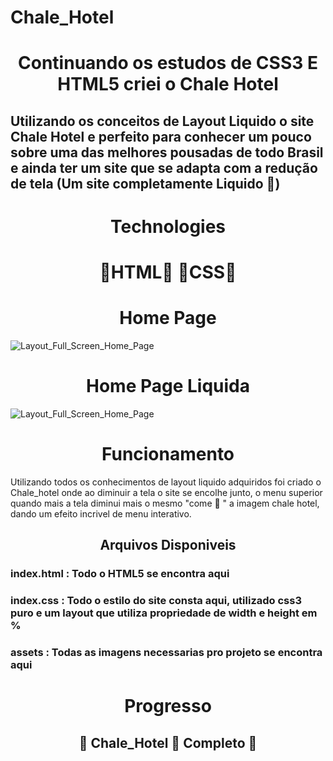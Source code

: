 # Chale_Hotel

<h1 align="center">
     Continuando os estudos de CSS3 E HTML5 criei o Chale Hotel 
</h1>

<h2>
Utilizando os conceitos de Layout Liquido o site Chale Hotel 
 e perfeito para conhecer um pouco sobre uma das melhores pousadas de todo Brasil e ainda ter um site que se adapta com a redução de tela (Um site completamente Liquido 🌊)
</h2>	

<h1 align="center">
Technologies
</h1>
<h1 align="center">
🧠HTML🧠
 👾CSS👾
</h1>

<h1 align="center">Home Page</h1>
<img src= "https://user-images.githubusercontent.com/68614036/139168623-5b6dfc18-6b5c-4a0f-aa4a-a617fe022634.png" alt="Layout_Full_Screen_Home_Page">

<h1 align="center">Home Page Liquida</h1>
<img src= "https://user-images.githubusercontent.com/68614036/139168723-d9d66e4a-43ac-4b4b-b961-34be0e469461.png" alt="Layout_Full_Screen_Home_Page">

<h1 align="center">Funcionamento</h1>
<p>
 Utilizando todos os conhecimentos de layout liquido adquiridos foi criado o Chale_hotel onde ao diminuir a tela o site se encolhe junto,
 o menu superior quando mais a tela diminui mais o mesmo 
 "come 🍴 " a imagem chale hotel, dando um efeito incrivel de menu interativo.
</p>
<h2 align="center"> 
	Arquivos Disponiveis
</h2>
<h3> index.html : Todo o HTML5 se encontra aqui</h3>
<h3> index.css : Todo o estilo do site consta aqui, utilizado css3 puro e um layout  que utiliza propriedade de width e height em % </h3>
<h3> assets : Todas as imagens necessarias pro projeto se encontra aqui </h3>
</p>



<h1 align = "center">Progresso</h1>
<h2 align="center"> 
	🔋  Chale_Hotel 🦾  <strong>Completo</strong> 🔋  
</h2>
